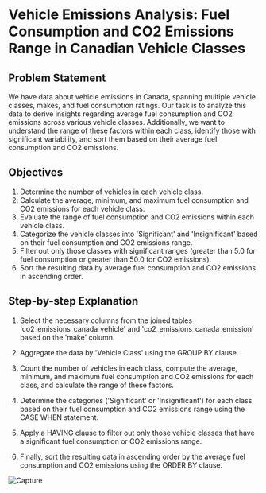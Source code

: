
# Vehicle Emissions Analysis: Fuel Consumption and CO2 Emissions Range in Canadian Vehicle Classes

## Problem Statement

We have data about vehicle emissions in Canada, spanning multiple vehicle classes, makes, and fuel consumption ratings. Our task is to analyze this data to derive insights regarding average fuel consumption and CO2 emissions across various vehicle classes. Additionally, we want to understand the range of these factors within each class, identify those with significant variability, and sort them based on their average fuel consumption and CO2 emissions.

## Objectives

1. Determine the number of vehicles in each vehicle class.
2. Calculate the average, minimum, and maximum fuel consumption and CO2 emissions for each vehicle class.
3. Evaluate the range of fuel consumption and CO2 emissions within each vehicle class.
4. Categorize the vehicle classes into 'Significant' and 'Insignificant' based on their fuel consumption and CO2 emissions range.
5. Filter out only those classes with significant ranges (greater than 5.0 for fuel consumption or greater than 50.0 for CO2 emissions).
6. Sort the resulting data by average fuel consumption and CO2 emissions in ascending order.

## Step-by-step Explanation

1. Select the necessary columns from the joined tables 'co2_emissions_canada_vehicle' and 'co2_emissions_canada_emission' based on the 'make' column.

2. Aggregate the data by 'Vehicle Class' using the GROUP BY clause.

3. Count the number of vehicles in each class, compute the average, minimum, and maximum fuel consumption and CO2 emissions for each class, and calculate the range of these factors.

4. Determine the categories ('Significant' or 'Insignificant') for each class based on their fuel consumption and CO2 emissions range using the CASE WHEN statement.

5. Apply a HAVING clause to filter out only those vehicle classes that have a significant fuel consumption or CO2 emissions range.

6. Finally, sort the resulting data in ascending order by the average fuel consumption and CO2 emissions using the ORDER BY clause.

![Capture](https://github.com/babakziaei/Data-Analysis/assets/126654048/698ba4c6-f7b0-428f-979c-a89f001c8951)
